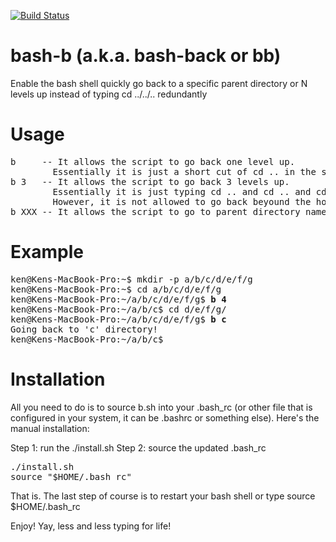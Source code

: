 [![Build Status](https://travis-ci.org/wwken/bash-b.png)](https://travis-ci.org/wwken/bash-b)

# bash-b (a.k.a. bash-back or bb)
Enable the bash shell quickly go back to a specific parent directory or N levels up instead of typing cd ../../.. redundantly

# Usage
<pre>
b     -- It allows the script to go back one level up. 
        Essentially it is just a short cut of cd .. in the shell
b 3   -- It allows the script to go back 3 levels up. 
        Essentially it is just typing cd .. and cd .. and cd .. in the shell. 
        However, it is not allowed to go back beyound the home directory, for secruity reasons. 
b XXX -- It allows the script to go to parent directory name called 'XXX' 
</pre>

# Example
<pre>
ken@Kens-MacBook-Pro:~$ mkdir -p a/b/c/d/e/f/g
ken@Kens-MacBook-Pro:~$ cd a/b/c/d/e/f/g
ken@Kens-MacBook-Pro:~/a/b/c/d/e/f/g$ <b>b 4</b> 
ken@Kens-MacBook-Pro:~/a/b/c$ cd d/e/f/g/
ken@Kens-MacBook-Pro:~/a/b/c/d/e/f/g$ <b>b c</b>
Going back to 'c' directory!
ken@Kens-MacBook-Pro:~/a/b/c$
</pre>

# Installation
All you need to do is to source b.sh into your .bash_rc (or other file that is configured in your system, it can be .bashrc or something else). Here's the manual installation: 

Step 1: run the ./install.sh
Step 2: source the updated .bash_rc 

<pre>
./install.sh
source "$HOME/.bash_rc"
</pre>

That is. The last step of course is to restart your bash shell or type source $HOME/.bash_rc

Enjoy! Yay, less and less typing for life!
